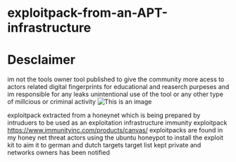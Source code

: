 # exploitpack-from-an-APT-infrastructure
# Desclaimer
im not the tools owner tool published to give the community more acess to actors related digital fingerprints for educational and reaserch purpeses and im responsible for any leaks unintentional use of the tool 
or any other type of millcious or criminal activity 
![This is an image](https://www.immunityinc.com/images/canvas-logo-large.png)

exploitpack extracted from a honeynet which is being prepared by intruduers to be used as an exploitation infrastructure
immunity exploitpack https://www.immunityinc.com/products/canvas/ exploitpacks are found in my honey net threat actors using the ubuntu honeypot to install the exploit kit to aim it to german and dutch targets
target list kept private and networks owners has been notified
